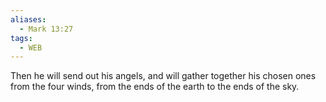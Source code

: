 ```yaml
---
aliases:
  - Mark 13:27
tags:
  - WEB
---
```

Then he will send out his angels, and will gather together his chosen ones from the four winds, from the ends of the earth to the ends of the sky.